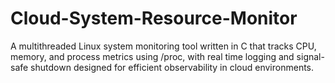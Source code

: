 # Cloud-System-Resource-Monitor
A multithreaded Linux system monitoring tool written in C that tracks CPU, memory, and process metrics using /proc, with real time logging and signal-safe shutdown designed for efficient observability in cloud environments.
